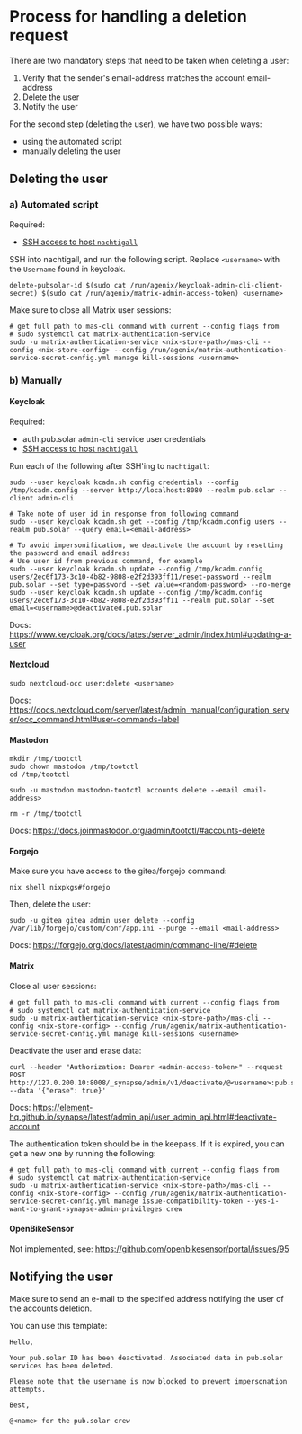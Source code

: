 # Process for handling a deletion request

There are two mandatory steps that need to be taken when deleting a user:

1. Verify that the sender's email-address matches the account email-address
2. Delete the user
3. Notify the user

For the second step (deleting the user), we have two possible ways:

- using the automated script
- manually deleting the user

## Deleting the user

### a) Automated script

Required:

- [SSH access to host `nachtigall`](./administrative-access.md#ssh-access)

SSH into nachtigall, and run the following script. Replace `<username>` with the `Username` found in keycloak.

```
delete-pubsolar-id $(sudo cat /run/agenix/keycloak-admin-cli-client-secret) $(sudo cat /run/agenix/matrix-admin-access-token) <username>
```

Make sure to close all Matrix user sessions:

```
# get full path to mas-cli command with current --config flags from
# sudo systemctl cat matrix-authentication-service
sudo -u matrix-authentication-service <nix-store-path>/mas-cli --config <nix-store-config> --config /run/agenix/matrix-authentication-service-secret-config.yml manage kill-sessions <username>
```

### b) Manually

#### Keycloak

Required:

- auth.pub.solar `admin-cli` service user credentials
- [SSH access to host `nachtigall`](./administrative-access.md#ssh-access)

Run each of the following after SSH'ing to `nachtigall`:

```
sudo --user keycloak kcadm.sh config credentials --config /tmp/kcadm.config --server http://localhost:8080 --realm pub.solar --client admin-cli

# Take note of user id in response from following command
sudo --user keycloak kcadm.sh get --config /tmp/kcadm.config users --realm pub.solar --query email=<email-address>

# To avoid impersonification, we deactivate the account by resetting the password and email address
# Use user id from previous command, for example
sudo --user keycloak kcadm.sh update --config /tmp/kcadm.config users/2ec6f173-3c10-4b82-9808-e2f2d393ff11/reset-password --realm pub.solar --set type=password --set value=<random-password> --no-merge
sudo --user keycloak kcadm.sh update --config /tmp/kcadm.config users/2ec6f173-3c10-4b82-9808-e2f2d393ff11 --realm pub.solar --set email=<username>@deactivated.pub.solar
```

Docs: https://www.keycloak.org/docs/latest/server_admin/index.html#updating-a-user

#### Nextcloud

```
sudo nextcloud-occ user:delete <username>
```

Docs: https://docs.nextcloud.com/server/latest/admin_manual/configuration_server/occ_command.html#user-commands-label

#### Mastodon

```
mkdir /tmp/tootctl
sudo chown mastodon /tmp/tootctl
cd /tmp/tootctl

sudo -u mastodon mastodon-tootctl accounts delete --email <mail-address>

rm -r /tmp/tootctl
```

Docs: https://docs.joinmastodon.org/admin/tootctl/#accounts-delete

#### Forgejo

Make sure you have access to the gitea/forgejo command:

```
nix shell nixpkgs#forgejo
```

Then, delete the user:

```
sudo -u gitea gitea admin user delete --config /var/lib/forgejo/custom/conf/app.ini --purge --email <mail-address>
```

Docs: https://forgejo.org/docs/latest/admin/command-line/#delete

#### Matrix

Close all user sessions:

```
# get full path to mas-cli command with current --config flags from
# sudo systemctl cat matrix-authentication-service
sudo -u matrix-authentication-service <nix-store-path>/mas-cli --config <nix-store-config> --config /run/agenix/matrix-authentication-service-secret-config.yml manage kill-sessions <username>
```

Deactivate the user and erase data:

```
curl --header "Authorization: Bearer <admin-access-token>" --request POST http://127.0.200.10:8008/_synapse/admin/v1/deactivate/@<username>:pub.solar --data '{"erase": true}'
```

Docs: https://element-hq.github.io/synapse/latest/admin_api/user_admin_api.html#deactivate-account

The authentication token should be in the keepass. If it is expired, you can get a new one by running the following:

```
# get full path to mas-cli command with current --config flags from
# sudo systemctl cat matrix-authentication-service
sudo -u matrix-authentication-service <nix-store-path>/mas-cli --config <nix-store-config> --config /run/agenix/matrix-authentication-service-secret-config.yml manage issue-compatibility-token --yes-i-want-to-grant-synapse-admin-privileges crew
```

#### OpenBikeSensor

Not implemented, see: https://github.com/openbikesensor/portal/issues/95

## Notifying the user

Make sure to send an e-mail to the specified address notifying the user of the accounts deletion.

You can use this template:

```
Hello,

Your pub.solar ID has been deactivated. Associated data in pub.solar services has been deleted.

Please note that the username is now blocked to prevent impersonation attempts.

Best,

@<name> for the pub.solar crew
```
